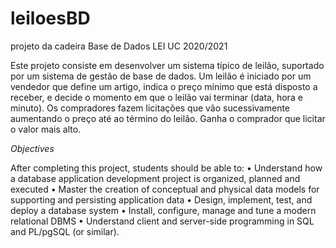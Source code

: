 # leiloesBD

projeto da cadeira Base de Dados LEI UC 2020/2021

Este projeto consiste em desenvolver um sistema típico de leilão, suportado por um sistema de gestão de base de dados. Um leilão é iniciado por um vendedor que define um artigo, indica o preço mínimo que está disposto a receber, e decide o momento em que o leilão vai terminar (data, hora e minuto). Os compradores fazem licitações que vão sucessivamente aumentando o preço até ao término do leilão. Ganha o comprador que licitar o valor mais alto.


*Objectives*

After completing this project, students should be able to:
  • Understand how a database application development project is organized, planned and executed
  • Master the creation of conceptual and physical data models for supporting and persisting application data
  • Design, implement, test, and deploy a database system
  • Install, configure, manage and tune a modern relational DBMS
  • Understand client and server-side programming in SQL and PL/pgSQL (or similar).
